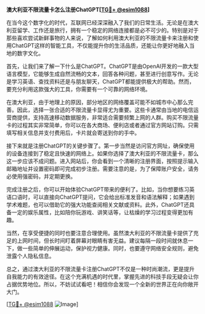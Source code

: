 **澳大利亚不限流量卡怎么注册ChatGPT[[TG💪+ @esim1088](https://t.me/s/esim1088)]**

在当今这个数字化的时代，互联网已经深深融入了我们的日常生活。无论是在澳大利亚留学、工作还是旅行，拥有一个稳定的网络连接都是必不可少的。特别是对于那些喜欢尝试新鲜事物的人来说，了解如何利用澳大利亚的不限流量卡来注册和使用ChatGPT这样的智能工具，不仅能提升你的生活品质，还能让你更好地融入当地的数字文化。

首先，让我们来了解一下什么是ChatGPT。ChatGPT是由OpenAI开发的一款大型语言模型，它能够生成自然流畅的文本，回答各种问题，甚至进行创意写作。无论是学习英语、查找资料还是与朋友聊天，ChatGPT都能提供极大的帮助。然而，要充分利用这款强大的工具，你需要有一个可靠的网络环境。

在澳大利亚，由于地理上的原因，部分地区的网络覆盖可能不如城市中心那么完善。因此，选择一张合适的不限流量卡显得尤为重要。这些卡通常由当地的电信运营商提供，支持高速移动数据服务，非常适合需要频繁上网的人群。购买不限流量卡的过程其实非常简单，你可以在各大商场、便利店或者通过官方网站订购。只需填写相关信息并支付费用后，卡片就会寄送到你的手中。

接下来就是注册ChatGPT的关键步骤了。第一步当然是访问官方网址，确保使用的设备连接到了稳定且快速的网络上。如果你选择了澳大利亚的不限流量卡，那么这一步应该不成问题。进入网站后，你会看到一个清晰的注册界面，按照提示输入邮箱地址并设置密码即可完成初步注册。需要注意的是，为了保障账户安全，请务必使用强密码，并定期更换。

完成注册之后，你可以开始体验ChatGPT带来的便利了。比如，当你想要练习英语口语时，可以直接向ChatGPT提问，它会给出标准发音和语法解释；如果遇到学术难题，也可以借助它的强大功能查阅相关文献或资料。此外，ChatGPT还具备一定的娱乐属性，比如陪你玩游戏、讲笑话等，让枯燥的学习过程变得更加有趣。

当然，在享受便捷的同时也要注意合理使用。虽然澳大利亚的不限流量卡提供了充足的上网时间，但长时间盯着屏幕对眼睛有害无益。建议每隔一段时间就休息一下，做一些简单的伸展运动，保护视力健康。同时，也要遵守网络安全规则，避免泄露个人隐私信息。

总之，通过澳大利亚的不限流量卡注册ChatGPT不仅是一种时尚潮流，更是提升自我能力的有效途径。在这个充满机遇的时代里，掌握先进的科技手段无疑会让你占据优势地位。所以，不妨试试看吧！相信你会发现一个全新的世界正在向你敞开大门。

[[TG💪+ @esim1088](https://t.me/s/esim1088) ![Image](https://i.postimg.cc/4NQfJmqS/Snipaste-2025-05-13-00-14-12.png)]